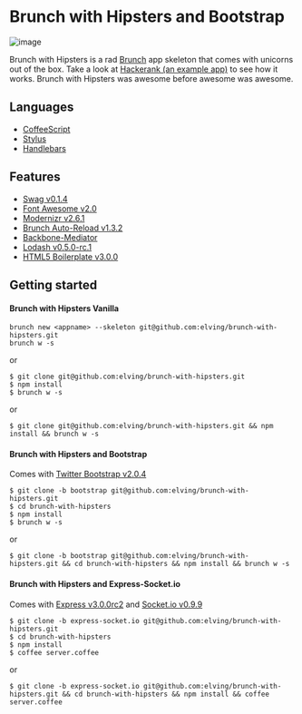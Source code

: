 # Brunch with Hipsters and Bootstrap

![image](http://www.latimes.com/media/photo/2011-07/63171841.jpg)

Brunch with Hipsters is a rad [Brunch](http://brunch.io/) app skeleton that comes with unicorns out of the box. Take a look at [Hackerank (an example app)](https://github.com/elving/Hackerank) to see how it works. Brunch with Hipsters was awesome before awesome was awesome.

## Languages

- [CoffeeScript](http://coffeescript.org/)
- [Stylus](http://learnboost.github.com/stylus/)
- [Handlebars](http://handlebarsjs.com/)

## Features

- [Swag v0.1.4](https://github.com/elving/swag)
- [Font Awesome v2.0](https://github.com/FortAwesome/Font-Awesome)
- [Modernizr v2.6.1](https://github.com/Modernizr/Modernizr)
- [Brunch Auto-Reload v1.3.2](https://github.com/brunch/auto-reload-brunch)
- [Backbone-Mediator](https://github.com/chalbert/Backbone-Mediator)
- [Lodash v0.5.0-rc.1](https://github.com/bestiejs/lodash)
- [HTML5 Boilerplate v3.0.0](https://github.com/h5bp/html5-boilerplate)

## Getting started

#### Brunch with Hipsters Vanilla

    brunch new <appname> --skeleton git@github.com:elving/brunch-with-hipsters.git
    brunch w -s

or

    $ git clone git@github.com:elving/brunch-with-hipsters.git
    $ npm install
    $ brunch w -s
    
or  
  
    $ git clone git@github.com:elving/brunch-with-hipsters.git && npm install && brunch w -s
    
#### Brunch with Hipsters and Bootstrap

Comes with [Twitter Bootstrap v2.0.4](https://github.com/twitter/bootstrap/)

    $ git clone -b bootstrap git@github.com:elving/brunch-with-hipsters.git
    $ cd brunch-with-hipsters
    $ npm install
    $ brunch w -s
    
or  
  
    $ git clone -b bootstrap git@github.com:elving/brunch-with-hipsters.git && cd brunch-with-hipsters && npm install && brunch w -s
    
#### Brunch with Hipsters and Express-Socket.io

Comes with [Express v3.0.0rc2](https://github.com/visionmedia/express) and [Socket.io v0.9.9](https://github.com/learnboost/socket.io)

    $ git clone -b express-socket.io git@github.com:elving/brunch-with-hipsters.git
    $ cd brunch-with-hipsters
    $ npm install
    $ coffee server.coffee
    
or  
  
    $ git clone -b express-socket.io git@github.com:elving/brunch-with-hipsters.git && cd brunch-with-hipsters && npm install && coffee server.coffee